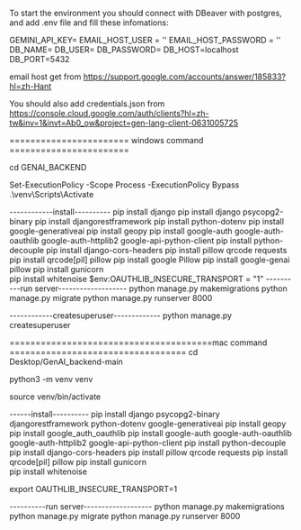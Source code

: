
To start the environment you should connect with DBeaver with postgres,
and add .env file and fill these infomations:

GEMINI_API_KEY=
EMAIL_HOST_USER = ''
EMAIL_HOST_PASSWORD = '' 
DB_NAME=
DB_USER=
DB_PASSWORD=
DB_HOST=localhost
DB_PORT=5432

email host get from https://support.google.com/accounts/answer/185833?hl=zh-Hant

You should also add credentials.json from https://console.cloud.google.com/auth/clients?hl=zh-tw&inv=1&invt=Ab0_ow&project=gen-lang-client-0631005725

======================= windows command ======================= 

cd GENAI_BACKEND

Set-ExecutionPolicy -Scope Process -ExecutionPolicy Bypass
.\venv\Scripts\Activate


------------install----------
pip install django
pip install django psycopg2-binary
pip install djangorestframework
pip install python-dotenv
pip install google-generativeai
pip install geopy
pip install google-auth google-auth-oauthlib google-auth-httplib2 google-api-python-client
pip install python-decouple
pip install django-cors-headers
pip install pillow qrcode requests
pip install qrcode[pil] pillow
pip install google Pillow
pip install google-genai pillow 
pip install gunicorn   
pip install whitenoise 
$env:OAUTHLIB_INSECURE_TRANSPORT = "1" 
----------run server-------------------
python manage.py makemigrations
python manage.py migrate
python manage.py runserver 8000


------------createsuperuser-------------
python manage.py createsuperuser



=======================================mac command ==================================
cd Desktop/GenAI_backend-main

python3 -m venv venv 

source venv/bin/activate

------install----------
pip install django psycopg2-binary djangorestframework  python-dotenv google-generativeai
pip install geopy
pip install google_auth_oauthlib
pip install google-auth google-auth-oauthlib google-auth-httplib2 google-api-python-client
pip install python-decouple
pip install django-cors-headers
pip install pillow qrcode requests
pip install qrcode[pil] pillow
pip install gunicorn   
pip install whitenoise 

export OAUTHLIB_INSECURE_TRANSPORT=1 

----------run server-------------------
python manage.py makemigrations
python manage.py migrate
python manage.py runserver 8000




